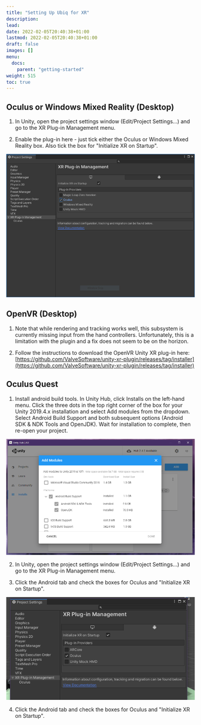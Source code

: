```yaml
---
title: "Setting Up Ubiq for XR"
description: 
lead: 
date: 2022-02-05T20:40:38+01:00
lastmod: 2022-02-05T20:40:38+01:00
draft: false
images: []
menu:
  docs:
    parent: "getting-started"
weight: 515
toc: true
---
```


## Oculus or Windows Mixed Reality (Desktop)

1. In Unity, open the project settings window (Edit/Project Settings...) and go to the XR Plug-in Management menu.

2. Enable the plug-in here - just tick either the Oculus or Windows Mixed Reality box. Also tick the box for "Initialize XR on Startup".

![xr-plugin-management](xr-plugin-management.png)

## OpenVR (Desktop)

1. Note that while rendering and tracking works well, this subsystem is currently missing input from the hand controllers. Unfortunately, this is a limitation with the plugin and a fix does not seem to be on the horizon.

2. Follow the instructions to download the OpenVR Unity XR plug-in here: [https://github.com/ValveSoftware/unity-xr-plugin/releases/tag/installer](https://github.com/ValveSoftware/unity-xr-plugin/releases/tag/installer)



## Oculus Quest

1. Install android build tools. In Unity Hub, click Installs on the left-hand menu. Click the three dots in the top right corner of the box for your Unity 2019.4.x installation and select Add modules from the dropdown. Select Android Build Support and both subsequent options (Android SDK & NDK Tools and OpenJDK). Wait for installation to complete, then re-open your project.

![add-modules](add-modules.png)

2. In Unity, open the project settings window (Edit/Project Settings...) and go to the XR Plug-in Management menu.

3. Click the Android tab and check the boxes for Oculus and "Initialize XR on Startup".

![xr-plugin-management2](xr-plugin-management2.png)

4. Click the Android tab and check the boxes for Oculus and "Initialize XR on Startup".


